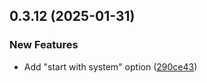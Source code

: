 ## 0.3.12 (2025-01-31)


### New Features

* Add "start with system" option ([290ce43](https://github.com/manga-you-know/desktop/commit/290ce43bdfc9fd0a32b59a260a21ff1fd6fe09a6))

